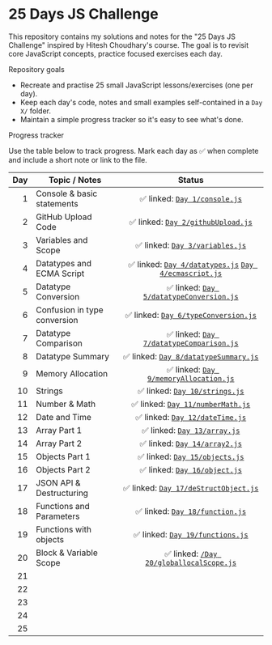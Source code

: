 # 25 Days JS Challenge

This repository contains my solutions and notes for the "25 Days JS Challenge" inspired by Hitesh Choudhary's course. The goal is to revisit core JavaScript concepts, practice focused exercises each day.

Repository goals
- Recreate and practise 25 small JavaScript lessons/exercises (one per day).
- Keep each day's code, notes and small examples self-contained in a `Day X/` folder.
- Maintain a simple progress tracker so it's easy to see what's done.


Progress tracker

Use the table below to track progress. Mark each day as ✅ when complete and include a short note or link to the file.

| Day | Topic / Notes | Status |
|-----:|---------------|:------:|
| 1 | Console & basic statements | ✅ linked: [`Day 1/console.js`](Day%201/console.js) |
| 2 | GitHub Upload Code | ✅ linked: [`Day 2/githubUpload.js`](Day%202/githubUpload.js) |
| 3 | Variables and Scope | ✅ linked: [`Day 3/variables.js`](Day%203/variables.js) |
| 4 | Datatypes and ECMA Script | ✅ linked: [`Day 4/datatypes.js`](Day%204/datatypes.js) [`Day 4/ecmascript.js`](Day%204/ecmascript.js) |
| 5 | Datatype Conversion | ✅ linked: [`Day 5/datatypeConversion.js`](Day%205/datatypeConversion.js) |
| 6 | Confusion in type conversion | ✅ linked: [`Day 6/typeConversion.js`](Day%206/typeConversion.js) |
| 7 | Datatype Comparison | ✅ linked: [`Day 7/datatypeComparison.js`](Day%207/datatypeComparison.js) |
| 8 |  Datatype Summary| ✅ linked: [`Day 8/datatypeSummary.js`](Day%208/datatypeSummary.js) |
| 9 | Memory Allocation | ✅ linked: [`Day 9/memoryAllocation.js`](Day%209/memoryAllocation.js) |  
| 10 | Strings | ✅ linked: [`Day 10/strings.js`](Day%2010/strings.js) |
| 11 |  Number & Math | ✅ linked: [`Day 11/numberMath.js`](Day%2011/numberMath.js) |
| 12 | Date and Time | ✅ linked: [`Day 12/dateTime.js`](Day%2012/dateTime.js) |
| 13 | Array Part 1 | ✅ linked: [`Day 13/array.js`](Day%2013/array.js) |
| 14 | Array Part 2 | ✅ linked: [`Day 14/array2.js`](Day%2014/array2.js) |
| 15 | Objects Part 1| ✅ linked: [`Day 15/objects.js`](Day%2015/objects.js) |
| 16 | Objects Part 2 |✅ linked: [`Day 16/object.js`](Day%2016/object.js) |
| 17 | JSON API & Destructuring | ✅ linked: [`Day 17/deStructObject.js`](Day%2017/deStructObject.js) |
| 18 |  Functions and Parameters | ✅ linked: [`Day 18/function.js`](Day%2018/function.js) |
| 19 | Functions with objects | ✅ linked: [`Day 19/functions.js`](Day%2019/functions.js) |
| 20 | Block & Variable Scope | ✅ linked: [`/Day 20/globallocalScope.js`](Day%2020/globallocalScope.js) |
| 21 |  |  |
| 22 |  |  |
| 23 |  |  |
| 24 |  |  |
| 25 |  |  |

